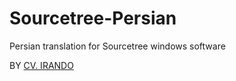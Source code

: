 # Sourcetree-Persian
Persian translation for Sourcetree windows software

BY [CV. IRANDO](https://irando.co.id)
